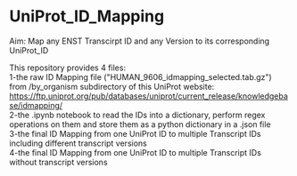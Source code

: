 # UniProt_ID_Mapping

Aim: Map any ENST Transcirpt ID and any Version to its corresponding UniProt_ID

This repository provides 4 files:  
1-the raw ID Mapping file ("HUMAN_9606_idmapping_selected.tab.gz") from /by_organism subdirectory of this UniProt website: https://ftp.uniprot.org/pub/databases/uniprot/current_release/knowledgebase/idmapping/  
2-the .ipynb notebook to read the IDs into a dictionary, perform regex operations on them and store them as a python dictionary in a .json file  
3-the final ID Mapping from one UniProt ID to multiple Transcript IDs including different transcript versions  
4-the final ID Mapping from one UniProt ID to multiple Transcript IDs without transcript versions  
